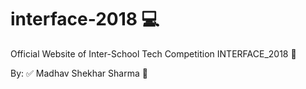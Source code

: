 # interface-2018  :computer:
Official  Website of Inter-School Tech Competition INTERFACE_2018  :file_folder:

By:  :white_check_mark: Madhav Shekhar Sharma  :boy:


